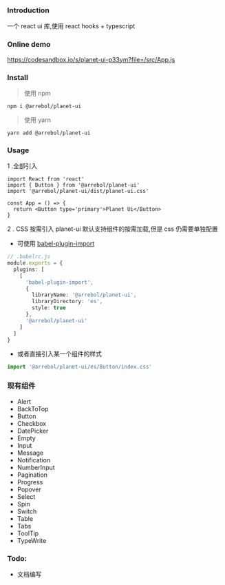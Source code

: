 ### Introduction

一个 react ui 库,使用 react hooks + typescript

### Online demo
https://codesandbox.io/s/planet-ui-p33ym?file=/src/App.js

### Install

> 使用 npm

```
npm i @arrebol/planet-ui
```

> 使用 yarn

```
yarn add @arrebol/planet-ui
```

### Usage

1 .全部引入

```tsx
import React from 'react'
import { Button } from '@arrebol/planet-ui'
import '@arrebol/planet-ui/dist/planet-ui.css'

const App = () => {
  return <Button type='primary'>Planet Ui</Button>
}
```

2 . CSS 按需引入
planet-ui 默认支持组件的按需加载,但是 css 仍需要单独配置

- 可使用 [babel-plugin-import](https://github.com/ant-design/babel-plugin-import)

```ts
// .babelrc.js
module.exports = {
  plugins: [
    [
      'babel-plugin-import',
      {
        libraryName: '@arrebol/planet-ui',
        libraryDirectory: 'es',
        style: true
      },
      '@arrebol/planet-ui'
    ]
  ]
}
```

- 或者直接引入某一个组件的样式

```ts
import '@arrebol/planet-ui/es/Button/index.css'
```

### 现有组件

- Alert
- BackToTop
- Button
- Checkbox
- DatePicker
- Empty
- Input
- Message
- Notification
- NumberInput
- Pagination
- Progress
- Popover
- Select
- Spin
- Switch
- Table
- Tabs
- ToolTip
- TypeWrite

### Todo:

- 文档编写
